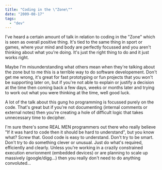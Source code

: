 ```yaml
---
title: "Coding in the \"Zone\""
date: "2009-08-17"
tags: 
  - "dev"
---
```


I've heard a certain amount of talk in relation to coding in the "Zone" which is seen as overall positive thing. It's tied to the same thing in sport or games, where your mind and body are perfectly focussed and you aren't thinking about what you're doing. It's just the right thing to do and it just works right.

Maybe I'm misunderstanding what others mean when they're talking about the zone but to me this is a terrible way to do software developement. Don't get me wrong, it's great for fast prototyping or fun projects that you won't be supporting later on, but if you're not able to explain or justify a decision at the time then coming back a few days, weeks or months later and trying to work out what you were thinking at the time, well good luck.

A lot of the talk about this gung ho programming is focussed purely on the code. That's great but if you're not documenting (internal comments or external notes) then you're creating a hole of difficult logic that takes unnecessary time to decipher.

I'm sure there's some REAL MEN programmers out there who really believe "If it was hard to code then it should be hard to understand", but you know what? Screw that. Good code is easy to understand. Don't try to be smart. Don't try to do something clever or unusual. Just do what's required, efficiently and clearly. Unless you're working in a crazily constrained execution envrionment (embedded devices) or are planning to scale up massively (google/digg...) then you really don't need to do anything convoluted...
